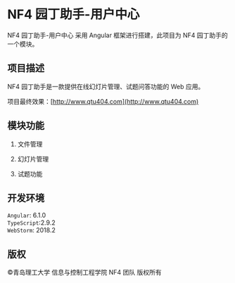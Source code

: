 # NF4 园丁助手-用户中心

NF4 园丁助手-用户中心 采用 Angular 框架进行搭建，此项目为 NF4 园丁助手的一个模块。

## 项目描述

NF4 园丁助手是一款提供在线幻灯片管理、试题问答功能的 Web 应用。

项目最终效果：[http://www.qtu404.com](http://www.qtu404.com)

## 模块功能

1. 文件管理

2. 幻灯片管理

3. 试题功能

## 开发环境

`Angular`: 6.1.0  
`TypeScript`:2.9.2  
`WebStorm`: 2018.2

## 版权

&copy;青岛理工大学 信息与控制工程学院 NF4 团队 版权所有